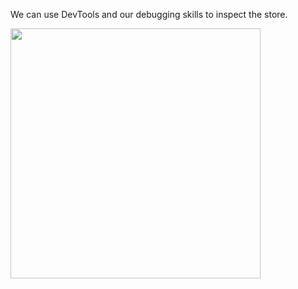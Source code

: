 We can use DevTools and our debugging skills to inspect the store.

<img height="400" src="https://s3.amazonaws.com/edu.umich.rahder.neo.learn.images/intro/InspectTheStore.png"/>
